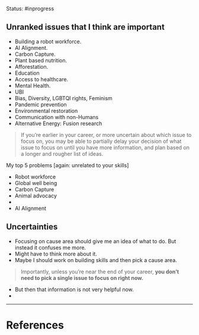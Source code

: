 Status: #inprogress 
## Unranked issues that I think are important
- Building a robot workforce.
- AI Alignment. 
- Carbon Capture. 
- Plant based nutrition.
- Afforestation. 
- Education
- Access to healthcare. 
- Mental Health. 
- UBI 
- Bias, Diversity, LGBTQI rights, Feminism
- Pandemic prevention
- Environmental restoration
- Communication with non-Humans
- Alternative Energy: Fusion research

>If you’re earlier in your career, or more uncertain about which issue to focus on, you may be able to partially delay your decision of what issue to focus on until you have more information, and plan based on a longer and rougher list of ideas.

​My top 5 problems [again: unrelated to your skills]
- Robot workforce 
- Global well being
- Carbon Capture
- Animal advocacy
- 
- AI Alignment
## Uncertainties
- Focusing on cause area should give me an idea of what to do. But instead it confuses me more. 
- Might have to think more about it. 
- Maybe I should work on building skills and then pick a cause area. 
>Importantly, unless you’re near the end of your career, **you don’t need to pick a single issue to focus on right now.**
- But then that information is not very helpful now. 
- 
---


# References
